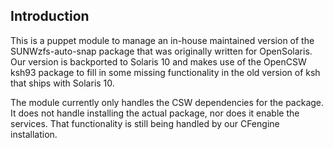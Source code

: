 Introduction
------------

This is a puppet module to manage an in-house maintained version of the
SUNWzfs-auto-snap package that was originally written for OpenSolaris.
Our version is backported to Solaris 10 and makes use of the OpenCSW
ksh93 package to fill in some missing functionality in the old version
of ksh that ships with Solaris 10.

The module currently only handles the CSW dependencies for the package.
It does not handle installing the actual package, nor does it enable
the services. That functionality is still being handled by our CFengine
installation.
